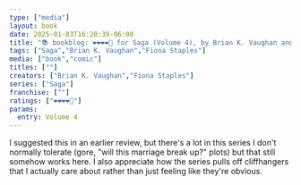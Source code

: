 ```yaml
---
type: ["media"]
layout: book
date: 2025-01-03T16:20:39-06:00
title: "📚 bookblog: ❤️❤️❤️❤️🖤 for Saga (Volume 4), by Brian K. Vaughan and Fiona Staples"
tags: ["Saga","Brian K. Vaughan","Fiona Staples"]
media: ["book","comic"]
titles: [""]
creators: ["Brian K. Vaughan","Fiona Staples"]
series: ["Saga"]
franchise: [""]
ratings: ["❤️❤️❤️❤️🖤"]
params:
  entry: Volume 4
---
```


I suggested this in an earlier review, but there's a lot in this series I don't normally tolerate (gore, "will this marriage break up?" plots) but that still somehow works here. I also appreciate how the series pulls off cliffhangers that I actually care about rather than just feeling like they're obvious.

